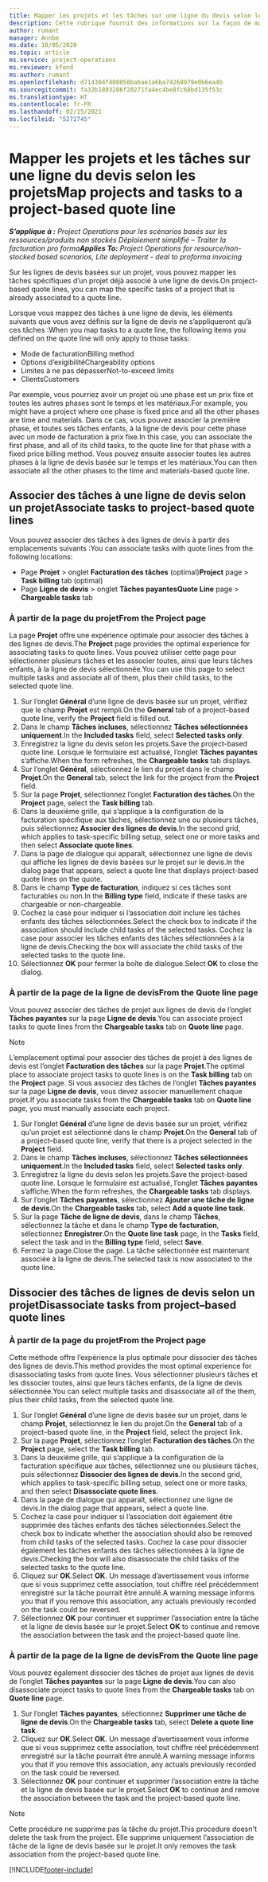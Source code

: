 ```yaml
---
title: Mapper les projets et les tâches sur une ligne du devis selon les projets
description: Cette rubrique fournit des informations sur la façon de mapper des projets et des tâches à une ligne de tâches basée sur un projet.
author: rumant
manager: Annbe
ms.date: 10/05/2020
ms.topic: article
ms.service: project-operations
ms.reviewer: kfend
ms.author: rumant
ms.openlocfilehash: d714304f408050babae1a6ba74268979e0b6ea4b
ms.sourcegitcommit: fa32b1893286f20271fa4ec4be8fc68bd135f53c
ms.translationtype: HT
ms.contentlocale: fr-FR
ms.lasthandoff: 02/15/2021
ms.locfileid: "5272745"
---
```

# <a name="map-projects-and-tasks-to-a-project-based-quote-line"></a><span data-ttu-id="0cf20-103">Mapper les projets et les tâches sur une ligne du devis selon les projets</span><span class="sxs-lookup"><span data-stu-id="0cf20-103">Map projects and tasks to a project-based quote line</span></span>

<span data-ttu-id="0cf20-104">_**S’applique à :** Project Operations pour les scénarios basés sur les ressources/produits non stockés Déploiement simplifié – Traiter la facturation pro forma_</span><span class="sxs-lookup"><span data-stu-id="0cf20-104">_**Applies To:** Project Operations for resource/non-stocked based scenarios, Lite deployment - deal to proforma invoicing_</span></span>

<span data-ttu-id="0cf20-105">Sur les lignes de devis basées sur un projet, vous pouvez mapper les tâches spécifiques d’un projet déjà associé à une ligne de devis.</span><span class="sxs-lookup"><span data-stu-id="0cf20-105">On project-based quote lines, you can map the specific tasks of a project that is already associated to a quote line.</span></span>

<span data-ttu-id="0cf20-106">Lorsque vous mappez des tâches à une ligne de devis, les éléments suivants que vous avez définis sur la ligne de devis ne s’appliqueront qu’à ces tâches :</span><span class="sxs-lookup"><span data-stu-id="0cf20-106">When you map tasks to a quote line, the following items you defined on the quote line will only apply to those tasks:</span></span>

- <span data-ttu-id="0cf20-107">Mode de facturation</span><span class="sxs-lookup"><span data-stu-id="0cf20-107">Billing method</span></span>
- <span data-ttu-id="0cf20-108">Options d’exigibilité</span><span class="sxs-lookup"><span data-stu-id="0cf20-108">Chargeability options</span></span>
- <span data-ttu-id="0cf20-109">Limites à ne pas dépasser</span><span class="sxs-lookup"><span data-stu-id="0cf20-109">Not-to-exceed limits</span></span>
- <span data-ttu-id="0cf20-110">Clients</span><span class="sxs-lookup"><span data-stu-id="0cf20-110">Customers</span></span>

<span data-ttu-id="0cf20-111">Par exemple, vous pourriez avoir un projet où une phase est un prix fixe et toutes les autres phases sont le temps et les matériaux.</span><span class="sxs-lookup"><span data-stu-id="0cf20-111">For example, you might have a project where one phase is fixed price and all the other phases are time and materials.</span></span> <span data-ttu-id="0cf20-112">Dans ce cas, vous pouvez associer la première phase, et toutes ses tâches enfants, à la ligne de devis pour cette phase avec un mode de facturation à prix fixe.</span><span class="sxs-lookup"><span data-stu-id="0cf20-112">In this case, you can associate the first phase, and all of its child tasks, to the quote line for that phase with a fixed price billing method.</span></span> <span data-ttu-id="0cf20-113">Vous pouvez ensuite associer toutes les autres phases à la ligne de devis basée sur le temps et les matériaux.</span><span class="sxs-lookup"><span data-stu-id="0cf20-113">You can then associate all the other phases to the time and materials-based quote line.</span></span>

## <a name="associate-tasks-to-project-based-quote-lines"></a><span data-ttu-id="0cf20-114">Associer des tâches à une ligne de devis selon un projet</span><span class="sxs-lookup"><span data-stu-id="0cf20-114">Associate tasks to project-based quote lines</span></span>

<span data-ttu-id="0cf20-115">Vous pouvez associer des tâches à des lignes de devis à partir des emplacements suivants :</span><span class="sxs-lookup"><span data-stu-id="0cf20-115">You can associate tasks with quote lines from the following locations:</span></span>

- <span data-ttu-id="0cf20-116">Page **Projet** > onglet **Facturation des tâches** (optimal)</span><span class="sxs-lookup"><span data-stu-id="0cf20-116">**Project** page > **Task billing** tab (optimal)</span></span>
- <span data-ttu-id="0cf20-117">Page **Ligne de devis** > onglet **Tâches payantes**</span><span class="sxs-lookup"><span data-stu-id="0cf20-117">**Quote Line** page > **Chargeable tasks** tab</span></span> 

### <a name="from-the-project-page"></a><span data-ttu-id="0cf20-118">À partir de la page du projet</span><span class="sxs-lookup"><span data-stu-id="0cf20-118">From the Project page</span></span>

<span data-ttu-id="0cf20-119">La page **Projet** offre une expérience optimale pour associer des tâches à des lignes de devis.</span><span class="sxs-lookup"><span data-stu-id="0cf20-119">The **Project** page provides the optimal experience for associating tasks to quote lines.</span></span> <span data-ttu-id="0cf20-120">Vous pouvez utiliser cette page pour sélectionner plusieurs tâches et les associer toutes, ainsi que leurs tâches enfants, à la ligne de devis sélectionnée.</span><span class="sxs-lookup"><span data-stu-id="0cf20-120">You can use this page to select multiple tasks and associate all of them, plus their child tasks, to the selected quote line.</span></span>

1. <span data-ttu-id="0cf20-121">Sur l’onglet **Général** d’une ligne de devis basée sur un projet, vérifiez que le champ **Projet** est rempli.</span><span class="sxs-lookup"><span data-stu-id="0cf20-121">On the **General** tab of a project–based quote line, verify the **Project** field is filled out.</span></span>
2. <span data-ttu-id="0cf20-122">Dans le champ **Tâches incluses**, sélectionnez **Tâches sélectionnées uniquement**.</span><span class="sxs-lookup"><span data-stu-id="0cf20-122">In the **Included tasks** field, select **Selected tasks only**.</span></span>
3. <span data-ttu-id="0cf20-123">Enregistrez la ligne du devis selon les projets.</span><span class="sxs-lookup"><span data-stu-id="0cf20-123">Save the project-based quote line.</span></span> <span data-ttu-id="0cf20-124">Lorsque le formulaire est actualisé, l’onglet **Tâches payantes** s’affiche.</span><span class="sxs-lookup"><span data-stu-id="0cf20-124">When the form refreshes, the **Chargeable tasks** tab displays.</span></span>
4. <span data-ttu-id="0cf20-125">Sur l’onglet **Général**, sélectionnez le lien du projet dans le champ **Projet**.</span><span class="sxs-lookup"><span data-stu-id="0cf20-125">On the **General** tab, select the link for the project from the **Project** field.</span></span>
5. <span data-ttu-id="0cf20-126">Sur la page **Projet**, sélectionnez l’onglet **Facturation des tâches**.</span><span class="sxs-lookup"><span data-stu-id="0cf20-126">On the **Project** page, select the **Task billing** tab.</span></span>
6. <span data-ttu-id="0cf20-127">Dans la deuxième grille, qui s’applique à la configuration de la facturation spécifique aux tâches, sélectionnez une ou plusieurs tâches, puis sélectionnez **Associer des lignes de devis**.</span><span class="sxs-lookup"><span data-stu-id="0cf20-127">In the second grid, which applies to task-specific billing setup, select one or more tasks and then select **Associate quote lines**.</span></span>
7. <span data-ttu-id="0cf20-128">Dans la page de dialogue qui apparaît, sélectionnez une ligne de devis qui affiche les lignes de devis basées sur le projet sur le devis.</span><span class="sxs-lookup"><span data-stu-id="0cf20-128">In the dialog page that appears, select a quote line that displays project-based quote lines on the quote.</span></span>
8. <span data-ttu-id="0cf20-129">Dans le champ **Type de facturation**, indiquez si ces tâches sont facturables ou non.</span><span class="sxs-lookup"><span data-stu-id="0cf20-129">In the **Billing type** field, indicate if these tasks are chargeable or non-chargeable.</span></span>
9. <span data-ttu-id="0cf20-130">Cochez la case pour indiquer si l’association doit inclure les tâches enfants des tâches sélectionnées.</span><span class="sxs-lookup"><span data-stu-id="0cf20-130">Select the check box to indicate if the association should include child tasks of the selected tasks.</span></span> <span data-ttu-id="0cf20-131">Cochez la case pour associer les tâches enfants des tâches sélectionnées à la ligne de devis.</span><span class="sxs-lookup"><span data-stu-id="0cf20-131">Checking the box will associate the child tasks of the selected tasks to the quote line.</span></span>
10. <span data-ttu-id="0cf20-132">Sélectionnez **OK** pour fermer la boîte de dialogue.</span><span class="sxs-lookup"><span data-stu-id="0cf20-132">Select **OK** to close the dialog.</span></span>

### <a name="from-the-quote-line-page"></a><span data-ttu-id="0cf20-133">À partir de la page de la ligne de devis</span><span class="sxs-lookup"><span data-stu-id="0cf20-133">From the Quote line page</span></span>

<span data-ttu-id="0cf20-134">Vous pouvez associer des tâches de projet aux lignes de devis de l’onglet **Tâches payantes** sur la page **Ligne de devis**.</span><span class="sxs-lookup"><span data-stu-id="0cf20-134">You can associate project tasks to quote lines from the **Chargeable tasks** tab on **Quote line** page.</span></span>

>[!NOTE]
><span data-ttu-id="0cf20-135">L’emplacement optimal pour associer des tâches de projet à des lignes de devis est l’onglet **Facturation des tâches** sur la page **Projet**.</span><span class="sxs-lookup"><span data-stu-id="0cf20-135">The optimal place to associate project tasks to quote lines is on the **Task billing** tab on the **Project** page.</span></span> <span data-ttu-id="0cf20-136">Si vous associez des tâches de l’onglet **Tâches payantes** sur la page **Ligne de devis**, vous devez associer manuellement chaque projet.</span><span class="sxs-lookup"><span data-stu-id="0cf20-136">If you associate tasks from the **Chargeable tasks** tab on **Quote line** page, you must manually associate each project.</span></span>

1. <span data-ttu-id="0cf20-137">Sur l’onglet **Général** d’une ligne de devis basée sur un projet, vérifiez qu’un projet est sélectionné dans le champ **Projet**.</span><span class="sxs-lookup"><span data-stu-id="0cf20-137">On the **General** tab of a project–based quote line, verify that there is a project selected in the **Project** field.</span></span>
2. <span data-ttu-id="0cf20-138">Dans le champ **Tâches incluses**, sélectionnez **Tâches sélectionnées uniquement**.</span><span class="sxs-lookup"><span data-stu-id="0cf20-138">In the **Included tasks** field, select **Selected tasks only**.</span></span>
3. <span data-ttu-id="0cf20-139">Enregistrez la ligne du devis selon les projets.</span><span class="sxs-lookup"><span data-stu-id="0cf20-139">Save the project-based quote line.</span></span> <span data-ttu-id="0cf20-140">Lorsque le formulaire est actualisé, l’onglet **Tâches payantes** s’affiche.</span><span class="sxs-lookup"><span data-stu-id="0cf20-140">When the form refreshes, the **Chargeable tasks** tab displays.</span></span>
4. <span data-ttu-id="0cf20-141">Sur l’onglet **Tâches payantes**, sélectionnez **Ajouter une tâche de ligne de devis**.</span><span class="sxs-lookup"><span data-stu-id="0cf20-141">On the **Chargeable tasks** tab, select **Add a quote line task**.</span></span>
5. <span data-ttu-id="0cf20-142">Sur la page **Tâche de ligne de devis**, dans le champ **Tâches**, sélectionnez la tâche et dans le champ **Type de facturation**, sélectionnez **Enregistrer**.</span><span class="sxs-lookup"><span data-stu-id="0cf20-142">On the **Quote line task** page, in the **Tasks** field, select the task and in the **Billing type** field, select **Save**.</span></span> 
6. <span data-ttu-id="0cf20-143">Fermez la page.</span><span class="sxs-lookup"><span data-stu-id="0cf20-143">Close the page.</span></span> <span data-ttu-id="0cf20-144">La tâche sélectionnée est maintenant associée à la ligne de devis.</span><span class="sxs-lookup"><span data-stu-id="0cf20-144">The selected task is now associated to the quote line.</span></span>

## <a name="disassociate-tasks-from-projectbased-quote-lines"></a><span data-ttu-id="0cf20-145">Dissocier des tâches de lignes de devis selon un projet</span><span class="sxs-lookup"><span data-stu-id="0cf20-145">Disassociate tasks from project–based quote lines</span></span>

### <a name="from-the-project-page"></a><span data-ttu-id="0cf20-146">À partir de la page du projet</span><span class="sxs-lookup"><span data-stu-id="0cf20-146">From the Project page</span></span>

<span data-ttu-id="0cf20-147">Cette méthode offre l’expérience la plus optimale pour dissocier des tâches des lignes de devis.</span><span class="sxs-lookup"><span data-stu-id="0cf20-147">This method provides the most optimal experience for disassociating tasks from quote lines.</span></span> <span data-ttu-id="0cf20-148">Vous sélectionner plusieurs tâches et les dissocier toutes, ainsi que leurs tâches enfants, de la ligne de devis sélectionnée.</span><span class="sxs-lookup"><span data-stu-id="0cf20-148">You can select multiple tasks and disassociate all of the them, plus their child tasks, from the selected quote line.</span></span>

1. <span data-ttu-id="0cf20-149">Sur l’onglet **Général** d’une ligne de devis basée sur un projet, dans le champ **Projet**, sélectionnez le lien du projet.</span><span class="sxs-lookup"><span data-stu-id="0cf20-149">On the **General** tab of a project–based quote line, in the **Project** field, select the project link.</span></span>
2. <span data-ttu-id="0cf20-150">Sur la page **Projet**, sélectionnez l’onglet **Facturation des tâches**.</span><span class="sxs-lookup"><span data-stu-id="0cf20-150">On the **Project** page, select the **Task billing** tab.</span></span>
3. <span data-ttu-id="0cf20-151">Dans la deuxième grille, qui s’applique à la configuration de la facturation spécifique aux tâches, sélectionnez une ou plusieurs tâches, puis sélectionnez **Dissocier des lignes de devis**.</span><span class="sxs-lookup"><span data-stu-id="0cf20-151">In the second grid, which applies to task-specific billing setup, select one or more tasks, and then select **Disassociate quote lines**.</span></span>
4. <span data-ttu-id="0cf20-152">Dans la page de dialogue qui apparaît, sélectionnez une ligne de devis.</span><span class="sxs-lookup"><span data-stu-id="0cf20-152">In the dialog page that appears, select a quote line.</span></span>
5. <span data-ttu-id="0cf20-153">Cochez la case pour indiquer si l’association doit également être supprimée des tâches enfants des tâches sélectionnées.</span><span class="sxs-lookup"><span data-stu-id="0cf20-153">Select the check box to indicate whether the association should also be removed from child tasks of the selected tasks.</span></span> <span data-ttu-id="0cf20-154">Cochez la case pour dissocier également les tâches enfants des tâches sélectionnées à la ligne de devis.</span><span class="sxs-lookup"><span data-stu-id="0cf20-154">Checking the box will also disassociate the child tasks of the selected tasks to the quote line.</span></span>
6. <span data-ttu-id="0cf20-155">Cliquez sur **OK**.</span><span class="sxs-lookup"><span data-stu-id="0cf20-155">Select **OK**.</span></span> <span data-ttu-id="0cf20-156">Un message d’avertissement vous informe que si vous supprimez cette association, tout chiffre réel précédemment enregistré sur la tâche pourrait être annulé.</span><span class="sxs-lookup"><span data-stu-id="0cf20-156">A warning message informs you that if you remove this association, any actuals previously recorded on the task could be reversed.</span></span> 
7. <span data-ttu-id="0cf20-157">Sélectionnez **OK** pour continuer et supprimer l’association entre la tâche et la ligne de devis basée sur le projet.</span><span class="sxs-lookup"><span data-stu-id="0cf20-157">Select **OK** to continue and remove the association between the task and the project-based quote line.</span></span>

### <a name="from-the-quote-line-page"></a><span data-ttu-id="0cf20-158">À partir de la page de la ligne de devis</span><span class="sxs-lookup"><span data-stu-id="0cf20-158">From the Quote line page</span></span>

<span data-ttu-id="0cf20-159">Vous pouvez également dissocier des tâches de projet aux lignes de devis de l’onglet **Tâches payantes** sur la page **Ligne de devis**.</span><span class="sxs-lookup"><span data-stu-id="0cf20-159">You can also disassociate project tasks to quote lines from the **Chargeable tasks** tab on **Quote line** page.</span></span>

1. <span data-ttu-id="0cf20-160">Sur l’onglet **Tâches payantes**, sélectionnez **Supprimer une tâche de ligne de devis**.</span><span class="sxs-lookup"><span data-stu-id="0cf20-160">On the **Chargeable tasks** tab, select **Delete a quote line task**.</span></span>
2. <span data-ttu-id="0cf20-161">Cliquez sur **OK**.</span><span class="sxs-lookup"><span data-stu-id="0cf20-161">Select **OK**.</span></span> <span data-ttu-id="0cf20-162">Un message d’avertissement vous informe que si vous supprimez cette association, tout chiffre réel précédemment enregistré sur la tâche pourrait être annulé.</span><span class="sxs-lookup"><span data-stu-id="0cf20-162">A warning message informs you that if you remove this association, any actuals previously recorded on the task could be reversed.</span></span> 
3. <span data-ttu-id="0cf20-163">Sélectionnez **OK** pour continuer et supprimer l’association entre la tâche et la ligne de devis basée sur le projet.</span><span class="sxs-lookup"><span data-stu-id="0cf20-163">Select **OK** to continue and remove the association between the task and the project-based quote line.</span></span>

>[!NOTE]
> <span data-ttu-id="0cf20-164">Cette procédure ne supprime pas la tâche du projet.</span><span class="sxs-lookup"><span data-stu-id="0cf20-164">This procedure doesn't delete the task from the project.</span></span> <span data-ttu-id="0cf20-165">Elle supprime uniquement l’association de tâche de la ligne de devis basée sur le projet.</span><span class="sxs-lookup"><span data-stu-id="0cf20-165">It only removes the task association from the project-based quote line.</span></span>


[!INCLUDE[footer-include](../../includes/footer-banner.md)]